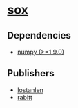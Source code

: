 # [sox](https://pypi.org/project/sox)

## Dependencies
- [numpy (>=1.9.0)](packages/n/numpy.md)



## Publishers
- [lostanlen](https://pypi.org/user/lostanlen)
- [rabitt](https://pypi.org/user/rabitt)

